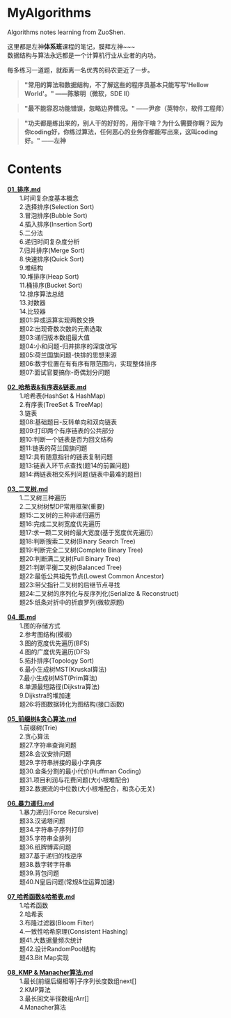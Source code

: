 # MyAlgorithms
Algorithms notes learning from ZuoShen.

这里都是左神**体系班**课程的笔记，膜拜左神~~~  
数据结构与算法永远都是一个计算机行业从业者的内功。  

每多练习一道题，就距离一名优秀的码农更近了一步。  


> **"常用的算法和数据结构，不了解这些的程序员基本只能写写'Hellow World'。"
——陈黎明（微软，SDE ll）**  

> **"最不能容忍功能错误，忽略边界情况。"
——尹彦（英特尔，软件工程师）**

> **"功夫都是练出来的，别人干的好好的，用你干啥？为什么需要你啊？因为你coding好，你练过算法，任何恶心的业务你都能写出来，这叫coding好。"
——左神**

# Contents
[**01_排序.md**](https://github.com/Shunli-Wang/MyAlgorithms/blob/main/01_%E6%8E%92%E5%BA%8F.md)  
    &emsp;&emsp;1.时间复杂度基本概念  
    &emsp;&emsp;2.选择排序(Selection Sort)  
    &emsp;&emsp;3.冒泡排序(Bubble Sort)  
    &emsp;&emsp;4.插入排序(Insertion Sort)  
    &emsp;&emsp;5.二分法  
    &emsp;&emsp;6.递归时间复杂度分析  
    &emsp;&emsp;7.归并排序(Merge Sort)  
    &emsp;&emsp;8.快速排序(Quick Sort)  
    &emsp;&emsp;9.堆结构  
    &emsp;&emsp;10.堆排序(Heap Sort)  
    &emsp;&emsp;11.桶排序(Bucket Sort)  
    &emsp;&emsp;12.排序算法总结  
    &emsp;&emsp;13.对数器  
    &emsp;&emsp;14.比较器  
    &emsp;&emsp;题01:异或运算实现两数交换  
    &emsp;&emsp;题02:出现奇数次数的元素选取  
    &emsp;&emsp;题03:递归版本数组最大值  
    &emsp;&emsp;题04:小和问题-归并排序的深度改写  
    &emsp;&emsp;题05:荷兰国旗问题-快排的思想来源  
    &emsp;&emsp;题06:数字位置在有有序有限范围内，实现整体排序  
    &emsp;&emsp;题07:面试官要搞你-奇偶划分问题  

[**02_哈希表&有序表&链表.md**](https://github.com/Shunli-Wang/MyAlgorithms/blob/main/02_%E5%93%88%E5%B8%8C%E8%A1%A8%26%E6%9C%89%E5%BA%8F%E8%A1%A8%26%E9%93%BE%E8%A1%A8.md)  
    &emsp;&emsp;1.哈希表(HashSet & HashMap)  
    &emsp;&emsp;2.有序表(TreeSet & TreeMap)  
    &emsp;&emsp;3.链表  
    &emsp;&emsp;题08:基础题目-反转单向和双向链表  
    &emsp;&emsp;题09:打印两个有序链表的公共部分  
    &emsp;&emsp;题10:判断一个链表是否为回文结构  
    &emsp;&emsp;题11:链表的荷兰国旗问题  
    &emsp;&emsp;题12:具有随意指针的链表复制问题  
    &emsp;&emsp;题13:链表入环节点查找(题14的前置问题)  
    &emsp;&emsp;题14:两链表相交系列问题(链表中最难的题目)  

[**03_二叉树.md**](https://github.com/Shunli-Wang/MyAlgorithms/blob/main/03_%E4%BA%8C%E5%8F%89%E6%A0%91.md)  
    &emsp;&emsp;1.二叉树三种遍历  
    &emsp;&emsp;2.二叉树树型DP常用框架(重要)  
    &emsp;&emsp;题15:二叉树的三种非递归遍历  
    &emsp;&emsp;题16:完成二叉树宽度优先遍历  
    &emsp;&emsp;题17:求一颗二叉树的最大宽度(基于宽度优先遍历)  
    &emsp;&emsp;题18:判断搜索二叉树(Binary Search Tree)  
    &emsp;&emsp;题19:判断完全二叉树(Complete Binary Tree)  
    &emsp;&emsp;题20:判断满二叉树(Full Binary Tree)  
    &emsp;&emsp;题21:判断平衡二叉树(Balanced Tree)  
    &emsp;&emsp;题22:最低公共祖先节点(Lowest Common Ancestor)  
    &emsp;&emsp;题23:带父指针二叉树的后继节点寻找  
    &emsp;&emsp;题24:二叉树的序列化与反序列化(Serialize & Reconstruct)  
    &emsp;&emsp;题25:纸条对折中的折痕罗列(微软原题)  

[**04_图.md**](https://github.com/Shunli-Wang/MyAlgorithms/blob/main/04_%E5%9B%BE.md)  
    &emsp;&emsp;1.图的存储方式  
    &emsp;&emsp;2.参考图结构(模板)  
    &emsp;&emsp;3.图的宽度优先遍历(BFS)  
    &emsp;&emsp;4.图的广度优先遍历(DFS)  
    &emsp;&emsp;5.拓扑排序(Topology Sort)  
    &emsp;&emsp;6.最小生成树MST(Kruskal算法)  
    &emsp;&emsp;7.最小生成树MST(Prim算法)  
    &emsp;&emsp;8.单源最短路径(Dijkstra算法)  
    &emsp;&emsp;9.Dijkstra的堆加速  
    &emsp;&emsp;题26:将图数据转化为图结构(接口函数)  

[**05_前缀树&贪心算法.md**](https://github.com/Shunli-Wang/MyAlgorithms/blob/main/05_%E5%89%8D%E7%BC%80%E6%A0%91%26%E8%B4%AA%E5%BF%83%E7%AE%97%E6%B3%95.md)  
    &emsp;&emsp;1.前缀树(Trie)  
    &emsp;&emsp;2.贪心算法  
    &emsp;&emsp;题27.字符串查询问题  
    &emsp;&emsp;题28.会议安排问题  
    &emsp;&emsp;题29.字符串拼接的最小字典序  
    &emsp;&emsp;题30.金条分割的最小代价(Huffman Coding)  
    &emsp;&emsp;题31.项目利润与花费问题(大小根堆配合)  
    &emsp;&emsp;题32.数据流的中位数(大小根堆配合，和贪心无关)  

[**06_暴力递归.md**](https://github.com/Shunli-Wang/MyAlgorithms/blob/main/06_%E6%9A%B4%E5%8A%9B%E9%80%92%E5%BD%92.md)  
    &emsp;&emsp;1.暴力递归(Force Recursive)  
    &emsp;&emsp;题33.汉诺塔问题  
    &emsp;&emsp;题34.字符串子序列打印  
    &emsp;&emsp;题35.字符串全排列  
    &emsp;&emsp;题36.纸牌博弈问题  
    &emsp;&emsp;题37.基于递归的栈逆序  
    &emsp;&emsp;题38.数字转字符串  
    &emsp;&emsp;题39.背包问题  
    &emsp;&emsp;题40.N皇后问题(常规&位运算加速)  

[**07_哈希函数&哈希表.md**](https://github.com/Shunli-Wang/MyAlgorithms/blob/main/07_%E5%93%88%E5%B8%8C%E5%87%BD%E6%95%B0%26%E5%93%88%E5%B8%8C%E8%A1%A8.md)  
    &emsp;&emsp;1.哈希函数  
    &emsp;&emsp;2.哈希表  
    &emsp;&emsp;3.布隆过滤器(Bloom Filter)  
    &emsp;&emsp;4.一致性哈希原理(Consistent Hashing)  
    &emsp;&emsp;题41.大数据量频次统计  
    &emsp;&emsp;题42.设计RandomPool结构  
    &emsp;&emsp;题43.Bit Map实现  

[**08_KMP & Manacher算法.md**](https://github.com/Shunli-Wang/MyAlgorithms/blob/main/08_KMP%20%26%20Manacher%E7%AE%97%E6%B3%95.md)  
    &emsp;&emsp;1.最长[前缀后缀相等]子序列长度数组next[]  
    &emsp;&emsp;2.KMP算法  
    &emsp;&emsp;3.最长回文半径数组rArr[]  
    &emsp;&emsp;4.Manacher算法  
